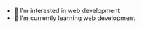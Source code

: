 - 👀 I’m interested in web development
- 🌱 I’m currently learning web development


<!---
wannabegooddev/wannabegooddev is a ✨ special ✨ repository because its `README.md` (this file) appears on your GitHub profile.
You can click the Preview link to take a look at your changes.
--->
